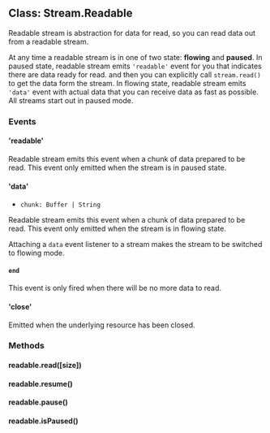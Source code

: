 ## Class: Stream.Readable

Readable stream is abstraction for data for read, so you can read data out from a readable stream.

At any time a readable stream is in one of two state: **flowing** and **paused**. In paused state, readable stream emits `'readable'` event for you that indicates there are data ready for read. and then you can explicitly call `stream.read()` to get the data form the stream. In flowing state, readable stream emits `'data'` event with actual data that you can receive data as fast as possible. All streams start out in paused mode.

### Events

#### 'readable'

Readable stream emits this event when a chunk of data prepared to be read.
This event only emitted when the stream is in paused state.


#### 'data'
* `chunk: Buffer | String`

Readable stream emits this event when a chunk of data prepared to be read.
This event only emitted when the stream is in flowing state.

Attaching a `data` event listener to a stream makes the stream to be switched to flowing mode.
 

#### `end`
This event is only fired when there will be no more data to read.

#### 'close'
Emitted when the underlying resource has been closed.


### Methods

#### readable.read([size])

#### readable.resume()

#### readable.pause()

#### readable.isPaused()
